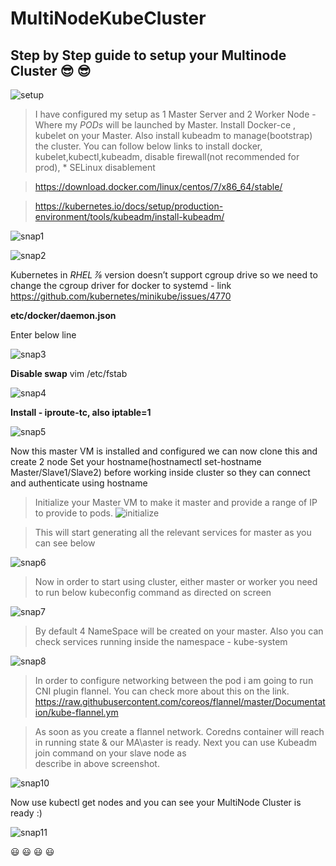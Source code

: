# MultiNodeKubeCluster
## Step by Step guide to setup your Multinode Cluster :sunglasses: :sunglasses:

![setup](https://user-images.githubusercontent.com/51450944/87509145-f772f680-c63e-11ea-8804-199764cde244.PNG)


> I have configured my setup as 1 Master Server and 2 Worker Node - Where my *PODs* will be launched by Master. Install Docker-ce , kubelet on your Master. 
> Also install kubeadm to manage(bootstrap) the cluster. You can follow below links to install docker, kubelet,kubectl,kubeadm, disable firewall(not recommended for prod),      * SELinux disablement

> https://download.docker.com/linux/centos/7/x86_64/stable/

> https://kubernetes.io/docs/setup/production-environment/tools/kubeadm/install-kubeadm/

![snap1](https://user-images.githubusercontent.com/51450944/87507779-fb514980-c63b-11ea-85b9-f238374617ce.PNG)

![snap2](https://user-images.githubusercontent.com/51450944/87507780-fb514980-c63b-11ea-8ef9-7cabada50bf0.PNG)


Kubernetes in *RHEL ⅞* version doesn’t support cgroup drive so we need to change the cgroup driver for docker to systemd - link
 https://github.com/kubernetes/minikube/issues/4770

**etc/docker/daemon.json**

Enter below line

![snap3](https://user-images.githubusercontent.com/51450944/87507782-fb514980-c63b-11ea-9659-d5bdb4ffd060.PNG)

**Disable swap** 
vim /etc/fstab

![snap4](https://user-images.githubusercontent.com/51450944/87507783-fbe9e000-c63b-11ea-8a3d-6260693367a0.PNG)

**Install - iproute-tc, also iptable=1**

![snap5](https://user-images.githubusercontent.com/51450944/87507784-fbe9e000-c63b-11ea-9fe2-5771d9141eb5.PNG)


Now this master VM is installed and configured we can now clone this and create 2 node
Set your hostname(hostnamectl set-hostname Master/Slave1/Slave2) before working inside cluster so they can connect and authenticate using hostname

> Initialize your Master VM to make it master and provide a range of IP to provide to pods. 
![initialize](https://user-images.githubusercontent.com/51450944/87509143-f6da6000-c63e-11ea-8daa-93a88b1bd8e7.PNG)

> This will start generating all the relevant services for master as you can see below

![snap6](https://user-images.githubusercontent.com/51450944/87507785-fbe9e000-c63b-11ea-9348-d76d8374ec5b.PNG)


> Now in order to start using cluster, either master or worker you need to run below kubeconfig command as directed on screen

![snap7](https://user-images.githubusercontent.com/51450944/87507786-fbe9e000-c63b-11ea-878a-78cc8c7e65cb.PNG)


> By default 4 NameSpace will be created on your master. Also you can check services running inside the namespace - kube-system

![snap8](https://user-images.githubusercontent.com/51450944/87507788-fbe9e000-c63b-11ea-8948-c9925b06d1f4.PNG)

> In order to configure networking between the pod i am going to run CNI plugin flannel. You can check more about this on the link.          https://raw.githubusercontent.com/coreos/flannel/master/Documentation/kube-flannel.ym


> As soon as you create a flannel network. Coredns container will reach in running state & our MA\aster is ready. Next you can use Kubeadm join command on your slave node as     
  describe in above screenshot.

![snap10](https://user-images.githubusercontent.com/51450944/87507790-fc827680-c63b-11ea-97b3-62fb396e052b.PNG)

Now use kubectl get nodes and you can see your MultiNode Cluster is ready :)

![snap11](https://user-images.githubusercontent.com/51450944/87507791-fc827680-c63b-11ea-96d5-ad74b8ed63e0.PNG)

:smiley:	:smiley:	:smiley:	:smiley:	
